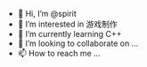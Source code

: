 - 👋 Hi, I’m @spirit
- 👀 I’m interested in 游戏制作
- 🌱 I’m currently learning C++
- 💞️ I’m looking to collaborate on ...
- 📫 How to reach me ...

<!---
pld2003/pld2003 is a ✨ special ✨ repository because its `README.md` (this file) appears on your GitHub profile.
You can click the Preview link to take a look at your changes.
--->
